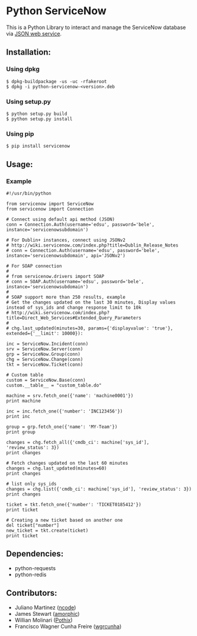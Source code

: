 Python ServiceNow
=================

This is a Python Library to interact and manage the ServiceNow database via
[JSON web service](http://wiki.servicenow.com/index.php?title=JSONv2_Web_Service).

Installation:
------

### Using dpkg

    $ dpkg-buildpackage -us -uc -rfakeroot
    $ dpkg -i python-servicenow-<version>.deb

### Using setup.py

    $ python setup.py build
    $ python setup.py install

### Using pip

    $ pip install servicenow 

Usage:
------

### Example

    #!/usr/bin/python

    from servicenow import ServiceNow
    from servicenow import Connection

    # Connect using default api method (JSON)
    conn = Connection.Auth(username='edsu', password='bele', instance='servicenowsubdomain')

    # For Dublin+ instances, connect using JSONv2
    # http://wiki.servicenow.com/index.php?title=Dublin_Release_Notes
    # conn = Connection.Auth(username='edsu', password='bele', instance='servicenowsubdomain', api='JSONv2')

    # For SOAP connection
    #
    # from servicenow.drivers import SOAP
    # conn = SOAP.Auth(username='edsu', password='bele', instance='servicenowsubdomain')
    #
    # SOAP support more than 250 results, example
    # Get the changes updated on the last 30 minutes, Display values instead of sys_ids and change response limit to 10k
    # http://wiki.servicenow.com/index.php?title=Direct_Web_Services#Extended_Query_Parameters
    #
    # chg.last_updated(minutes=30, params={'displayvalue': 'true'}, extended={'__limit': 10000}):

    inc = ServiceNow.Incident(conn)
    srv = ServiceNow.Server(conn)
    grp = ServiceNow.Group(conn)
    chg = ServiceNow.Change(conn)
    tkt = ServiceNow.Ticket(conn)

    # Custom table
    custom = ServiceNow.Base(conn)
    custom.__table__ = "custom_table.do"

    machine = srv.fetch_one({'name': 'machine0001'})
    print machine

    inc = inc.fetch_one({'number': 'INC123456'})
    print inc

    group = grp.fetch_one({'name': 'MY-Team'})
    print group

    changes = chg.fetch_all({'cmdb_ci': machine['sys_id'], 'review_status': 3})
    print changes

    # Fetch changes updated on the last 60 minutes
    changes = chg.last_updated(minutes=60)
    print changes

    # list only sys_ids
    changes = chg.list({'cmdb_ci': machine['sys_id'], 'review_status': 3})
    print changes

    ticket = tkt.fetch_one({'number': 'TICKET0185412'})
    print ticket

    # Creating a new ticket based on another one
    del ticket["number"]
    new_ticket = tkt.create(ticket)
    print ticket

Dependencies:
------

- python-requests
- python-redis

Contributors:
------

- Juliano Martinez ([ncode](https://github.com/ncode))
- James Stewart ([amorphic](https://github.com/amorphic))
- Willian Molinari ([Pothix](https://github.com/PotHix))
- Francisco Wagner Cunha Freire ([wgrcunha](https://github.com/wgrcunha))

